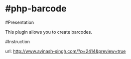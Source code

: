 #php-barcode
===========

#Presentation

This plugin allows you to create barcodes.

#Instruction

url: <a href="http://www.avinash-singh.com/?p=2414&preview=true">http://www.avinash-singh.com/?p=2414&preview=true</a>


